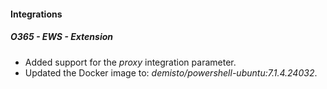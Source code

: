 
#### Integrations
##### O365 - EWS - Extension
- Added support for the *proxy* integration parameter.
- Updated the Docker image to: *demisto/powershell-ubuntu:7.1.4.24032*.
